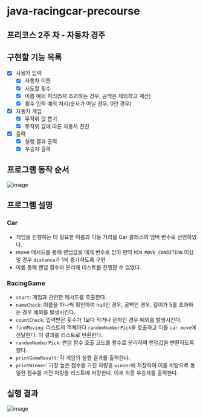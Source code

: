 # java-racingcar-precourse
## 프리코스 2주 차 - 자동차 경주

## 구현할 기능 목록

- [x] 사용자 입력
    - [x] 자동차 이름
    - [x] 시도할 횟수
    - [x] 이름 예외 처리(5자 초과하는 경우, 공백은 제외하고 계산)
    - [x] 횟수 입력 예외 처리(숫자가 아닐 경우, 0인 경우)
- [x] 자동차 게임
    - [x] 무작위 값 뽑기
    - [x] 무작위 값에 따른 자동차 전진
- [x] 출력
    - [x] 실행 결과 출력
    - [x] 우승자 출력

## 프로그램 동작 순서

![image](https://github.com/user-attachments/assets/e18bc12b-2566-4510-8360-79c946e50105)

## 프로그램 설명
### Car
- 게임을 진행하는 데 필요한 이름과 이동 거리를 Car 클래스의 멤버 변수로 선언하였다.
- move 메서드를 통해 랜덤값을 매개 변수로 받아 만약 `MIN_MOVE_CONDITION` 이상일 경우 `distance`가 1씩 증가하도록 구현
- 이를 통해 랜덤 함수와 분리해 테스트를 진행할 수 있었다.

### RacingGame
- `start`: 게임과 관련한 메서드를 호출한다.
- `nameCheck`: 이름을 하나씩 확인하여 null인 경우, 공백인 경우, 길이가 5를 초과하는 경우 예외를 발생시킨다.
- `countCheck`: 입력받은 횟수가 1보다 작거나 문자인 경우 예외를 발생시킨다.
- `findMoving`: 리스트의 객체마다 `randomNumberPick`을 호출하고 이를 `car.move`에 전달한다. 이 결과를 리스트로 반환한다.
- `randomNumberPick`: 랜덤 함수 호출 코드를 함수로 분리하여 랜덤값을 반환하도록 했다.
- `printGameResult`: 각 게임의 실행 결과를 출력한다.
- `printWinner`: 가장 높은 점수를 가진 차량을 `winner`에 저장하여 이를 바탕으로 동일한 점수를 가진 차량을 리스트에 저장한다. 이후 최종 우승자를 출력한다.

## 실행 결과
![image](https://github.com/user-attachments/assets/572d9990-7f49-4438-a5b1-0a58ad06963f)